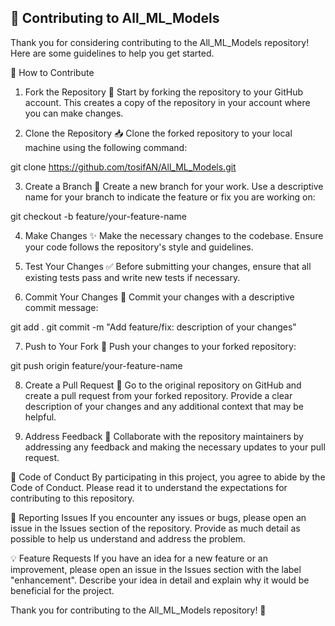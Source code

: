 ##  🎉 Contributing to All_ML_Models
Thank you for considering contributing to the All_ML_Models repository! Here are some guidelines to help you get started.

🚀 How to Contribute
1. Fork the Repository 🍴
Start by forking the repository to your GitHub account. This creates a copy of the repository in your account where you can make changes.

2. Clone the Repository 📥
Clone the forked repository to your local machine using the following command:

git clone https://github.com/tosifAN/All_ML_Models.git

3. Create a Branch 🌿
Create a new branch for your work. Use a descriptive name for your branch to indicate the feature or fix you are working on:

git checkout -b feature/your-feature-name

4. Make Changes ✨
Make the necessary changes to the codebase. Ensure your code follows the repository's style and guidelines.

5. Test Your Changes ✅
Before submitting your changes, ensure that all existing tests pass and write new tests if necessary.

6. Commit Your Changes 💬
Commit your changes with a descriptive commit message:

git add .
git commit -m "Add feature/fix: description of your changes"


7. Push to Your Fork 🚀
Push your changes to your forked repository:

git push origin feature/your-feature-name

8. Create a Pull Request 🔄
Go to the original repository on GitHub and create a pull request from your forked repository. Provide a clear description of your changes and any additional context that may be helpful.

9. Address Feedback 🔄
Collaborate with the repository maintainers by addressing any feedback and making the necessary updates to your pull request.

📝 Code of Conduct
By participating in this project, you agree to abide by the Code of Conduct. Please read it to understand the expectations for contributing to this repository.

🐛 Reporting Issues
If you encounter any issues or bugs, please open an issue in the Issues section of the repository. Provide as much detail as possible to help us understand and address the problem.

💡 Feature Requests
If you have an idea for a new feature or an improvement, please open an issue in the Issues section with the label "enhancement". Describe your idea in detail and explain why it would be beneficial for the project.

Thank you for contributing to the All_ML_Models repository! 🙌

